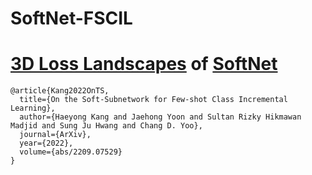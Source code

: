 # SoftNet-FSCIL

# [3D Loss Landscapes](https://github.com/ihaeyong/SoftNet-3DLS) of [SoftNet](https://openreview.net/forum?id=z57WK5lGeHd)

```
@article{Kang2022OnTS,
  title={On the Soft-Subnetwork for Few-shot Class Incremental Learning},
  author={Haeyong Kang and Jaehong Yoon and Sultan Rizky Hikmawan Madjid and Sung Ju Hwang and Chang D. Yoo},
  journal={ArXiv},
  year={2022},
  volume={abs/2209.07529}
}
```
